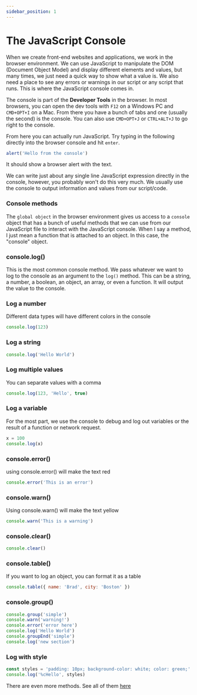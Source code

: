 ```yaml
---
sidebar_position: 1
---
```


# The JavaScript Console

When we create front-end websites and applications, we work in the browser environment. We can use JavaScript to manipulate the DOM (Document Object Model) and display different elements and values, but many times, we just need a quick way to show what a value is. We also need a place to see any errors or warnings in our script or any script that runs. This is where the JavaScript console comes in.

The console is part of the **Developer Tools** in the browser. In most browsers, you can open the dev tools with `F12` on a Windows PC and `CMD+OPT+I` on a Mac. From there you have a bunch of tabs and one (usually the second) is the console. You can also use `CMD+OPT+J` or `CTRL+ALT+J` to go right to the console.

From here you can actually run JavaScript. Try typing in the following directly into the browser console and hit `enter`.

```js
alert('Hello from the console')
```

It should show a browser alert with the text.

We can write just about any single line JavaScript expression directly in the console, however, you probably won't do this very much. We usually use the console to output information and values from our script/code.

### Console methods

The `global object` in the browser environment gives us access to a `console` object that has a bunch of useful methods that we can use from our JavaScript file to interact with the JavaScript console. When I say a method, I just mean a function that is attached to an object. In this case, the "console" object.

### console.log()

This is the most common console method. We pass whatever we want to log to the console as an argument to the `log()` method. This can be a string, a number, a boolean, an object, an array, or even a function. It will output the value to the console.

### Log a number

Different data types will have different colors in the console

```js
console.log(123)
```

### Log a string

```js
console.log('Hello World')
```

### Log multiple values

You can separate values with a comma

```js
console.log(123, 'Hello', true)
```

### Log a variable

For the most part, we use the console to debug and log out variables or the result of a function or network request.

```js
x = 100
console.log(x)
```

### console.error()

using console.error() will make the text red

```js
console.error('This is an error')
```

### console.warn()

Using console.warn() will make the text yellow

```js
console.warn('This is a warning')
```

### console.clear()

```js
console.clear()
```

### console.table()

If you want to log an object, you can format it as a table

```js
console.table({ name: 'Brad', city: 'Boston' })
```

### console.group()

```js
console.group('simple')
console.warn('warning!')
console.error('error here')
console.log('Hello World')
console.groupEnd('simple')
console.log('new section')
```

### Log with style

```js
const styles = 'padding: 10px; background-color: white; color: green;'
console.log('%cHello', styles)
```

There are even more methods. See all of them [here](https://developer.mozilla.org/en-US/docs/Web/API/console)
